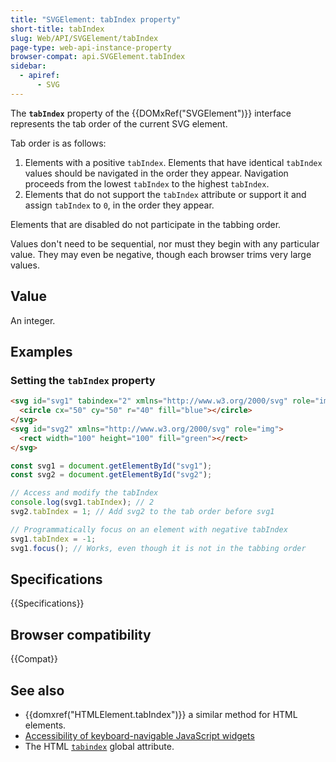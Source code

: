 ```yaml
---
title: "SVGElement: tabIndex property"
short-title: tabIndex
slug: Web/API/SVGElement/tabIndex
page-type: web-api-instance-property
browser-compat: api.SVGElement.tabIndex
sidebar:
  - apiref:
      - SVG
---
```


The **`tabIndex`** property of the {{DOMxRef("SVGElement")}} interface represents the tab order of the current SVG element.

Tab order is as follows:

1. Elements with a positive `tabIndex`. Elements that have identical
   `tabIndex` values should be navigated in the order they appear. Navigation
   proceeds from the lowest `tabIndex` to the highest `tabIndex`.
2. Elements that do not support the `tabIndex` attribute or support it and
   assign `tabIndex` to `0`, in the order they appear.

Elements that are disabled do not participate in the tabbing order.

Values don't need to be sequential, nor must they begin with any particular value. They
may even be negative, though each browser trims very large values.

## Value

An integer.

## Examples

### Setting the `tabIndex` property

```html
<svg id="svg1" tabindex="2" xmlns="http://www.w3.org/2000/svg" role="img">
  <circle cx="50" cy="50" r="40" fill="blue"></circle>
</svg>
<svg id="svg2" xmlns="http://www.w3.org/2000/svg" role="img">
  <rect width="100" height="100" fill="green"></rect>
</svg>
```

```js
const svg1 = document.getElementById("svg1");
const svg2 = document.getElementById("svg2");

// Access and modify the tabIndex
console.log(svg1.tabIndex); // 2
svg2.tabIndex = 1; // Add svg2 to the tab order before svg1

// Programmatically focus on an element with negative tabIndex
svg1.tabIndex = -1;
svg1.focus(); // Works, even though it is not in the tabbing order
```

## Specifications

{{Specifications}}

## Browser compatibility

{{Compat}}

## See also

- {{domxref("HTMLElement.tabIndex")}} a similar method for HTML elements.
- [Accessibility of keyboard-navigable JavaScript widgets](/en-US/docs/Web/Accessibility/Guides/Keyboard-navigable_JavaScript_widgets)
- The HTML
  [`tabindex`](/en-US/docs/Web/HTML/Reference/Global_attributes/tabindex)
  global attribute.
